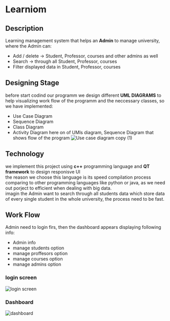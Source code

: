 # Learniom
## Description
Learning management system that helps an **Admin** to manage university,
where the Admin can:
- Add / delete -> Student, Professor, courses and other admins as well
- Search -> through all Student, Professor, courses
- Filter displayed data in Student, Professor, courses <br />
## Designing Stage
before start codind our programm we design different **UML DIAGRAMS** to help visualizing work flow of the programm and the neccessary classes, so we have implemented:
- Use Case Diagram
- Sequence Diagram
- Class Diagram
- Activity Diagram
here on of UMls diagram, Sequence Diagram that shows flow of the program
![Use case diagram copy (1)](https://user-images.githubusercontent.com/117366528/210100749-cdbd7117-2cde-4955-8fe7-237ae69362d5.png)

## Technology
we implement this project using **c++** programming language and **QT framework** to design responisve UI <br/>
the reason we choose this language is its speed compilation process comparing to other programming languages like python or java, as we need out porject to efficient 
when dealing with big data.<br/>
imagin the Admin want to search through all students data which store data of every single student in the whole university, the process need
to be fast. 
## Work Flow
Admin need to login firs, then the dashboard appears displaying following info:
- Admin info
- manage students option
- manage proffesors option
- manage courses option
- manage admins option<br/>

### login screen
![login screen](https://user-images.githubusercontent.com/117366528/210101028-64d21c11-8272-476b-9363-a01dd24760b0.png)
### Dashboard
![dashboard](https://user-images.githubusercontent.com/117366528/210101238-7b1e3a11-4a98-4ca4-8c2b-20ec262ec5e0.png)
